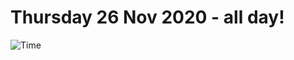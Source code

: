 # Thursday 26 Nov 2020 - all day!
![Time](https://github.com/rich-ctm/today/workflows/Time/badge.svg)
